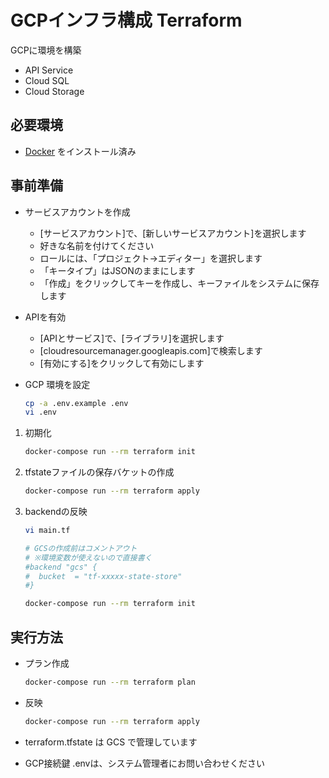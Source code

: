 # GCPインフラ構成 Terraform

GCPに環境を構築

- API Service
- Cloud SQL
- Cloud Storage

## 必要環境

- [Docker](https://www.docker.com/docker-mac) をインストール済み

## 事前準備

- サービスアカウントを作成
  - [サービスアカウント]で、[新しいサービスアカウント]を選択します
  - 好きな名前を付けてください
  - ロールには、「プロジェクト->エディター」を選択します
  - 「キータイプ」はJSONのままにします
  - 「作成」をクリックしてキーを作成し、キーファイルをシステムに保存します

- APIを有効
  - [APIとサービス]で、[ライブラリ]を選択します
  - [cloudresourcemanager.googleapis.com]で検索します
  - [有効にする]をクリックして有効にします

- GCP 環境を設定
  ```BASH
  cp -a .env.example .env
  vi .env
  ```

1. 初期化

    ```BASH
    docker-compose run --rm terraform init
    ```

1. tfstateファイルの保存バケットの作成

    ```BASH
    docker-compose run --rm terraform apply
    ```

1. backendの反映

    ```BASH
    vi main.tf
    ```

    ```BASH
    # GCSの作成前はコメントアウト
    # ※環境変数が使えないので直接書く
    #backend "gcs" {
    #  bucket  = "tf-xxxxx-state-store"
    #}
    ```

    ```BASH
    docker-compose run --rm terraform init
    ```

## 実行方法

- プラン作成
  ```BASH
  docker-compose run --rm terraform plan
  ```

- 反映
  ```BASH
  docker-compose run --rm terraform apply
  ```

- terraform.tfstate は GCS で管理しています
- GCP接続鍵 .envは、システム管理者にお問い合わせください